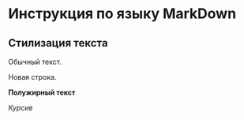 # Инструкция по языку MarkDown

## Стилизация текста 
Обычный текст.

Новая строка.

**Полужирный текст**

*Курсив*

